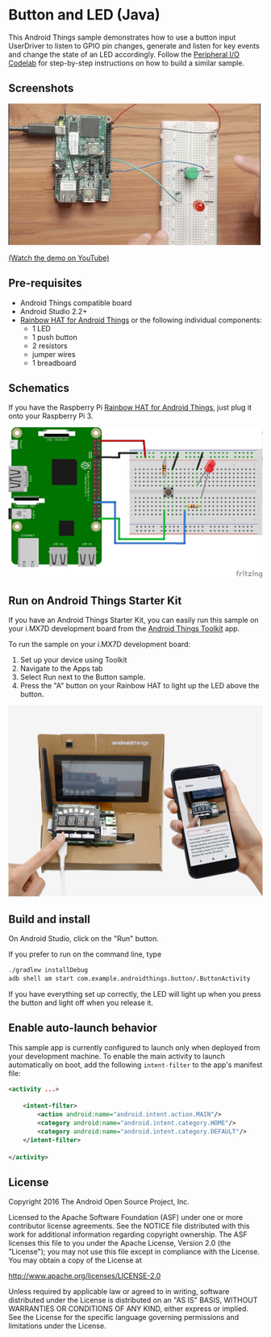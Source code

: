 # Button and LED (Java)

This Android Things sample demonstrates how to use a button input
UserDriver to listen to GPIO pin changes, generate and listen for key events
and change the state of an LED accordingly. Follow the [Peripheral I/O Codelab](https://codelabs.developers.google.com/codelabs/androidthings-peripherals) for step-by-step instructions on how to build a similar sample.

## Screenshots

![Button sample demo][demo-gif]

[(Watch the demo on YouTube)][demo-yt]

## Pre-requisites

- Android Things compatible board
- Android Studio 2.2+
- [Rainbow HAT for Android Things](https://shop.pimoroni.com/products/rainbow-hat-for-android-things) or the following individual components:
    - 1 LED
    - 1 push button
    - 2 resistors
    - jumper wires
    - 1 breadboard

## Schematics

If you have the Raspberry Pi [Rainbow HAT for Android Things](https://shop.pimoroni.com/products/rainbow-hat-for-android-things), just plug it onto your Raspberry Pi 3.

![Schematics for Raspberry Pi 3][schematics-png]

## Run on Android Things Starter Kit

If you have an Android Things Starter Kit, you can easily run this sample on your i.MX7D development board from the [Android Things Toolkit](https://play.google.com/store/apps/details?id=com.google.android.things.companion&hl=en) app.

To run the sample on your i.MX7D development board:
  1. Set up your device using Toolkit
  2. Navigate to the Apps tab
  3. Select Run next to the Button sample.
  4. Press the "A" button on your Rainbow HAT to light up the LED above the button.

![Running Button Sample on Toolkit][toolkit-jpg]

## Build and install

On Android Studio, click on the "Run" button.

If you prefer to run on the command line, type

```bash
./gradlew installDebug
adb shell am start com.example.androidthings.button/.ButtonActivity
```

If you have everything set up correctly, the LED will light up when you press
the button and light off when you release it.

## Enable auto-launch behavior

This sample app is currently configured to launch only when deployed from your
development machine. To enable the main activity to launch automatically on boot,
add the following `intent-filter` to the app's manifest file:

```xml
<activity ...>

    <intent-filter>
        <action android:name="android.intent.action.MAIN"/>
        <category android:name="android.intent.category.HOME"/>
        <category android:name="android.intent.category.DEFAULT"/>
    </intent-filter>

</activity>
```

## License

Copyright 2016 The Android Open Source Project, Inc.

Licensed to the Apache Software Foundation (ASF) under one or more contributor
license agreements.  See the NOTICE file distributed with this work for
additional information regarding copyright ownership.  The ASF licenses this
file to you under the Apache License, Version 2.0 (the "License"); you may not
use this file except in compliance with the License.  You may obtain a copy of
the License at

  http://www.apache.org/licenses/LICENSE-2.0

Unless required by applicable law or agreed to in writing, software
distributed under the License is distributed on an "AS IS" BASIS, WITHOUT
WARRANTIES OR CONDITIONS OF ANY KIND, either express or implied.  See the
License for the specific language governing permissions and limitations under
the License.

[demo-yt]: https://www.youtube.com/watch?v=hKmPZryY_Qc&index=3&list=PLWz5rJ2EKKc-GjpNkFe9q3DhE2voJscDT
[demo-gif]: ../demo1.gif
[schematics-png]: ../rpi3_schematics.png
[toolkit-jpg]: ../toolkit_buttonsample.jpg
